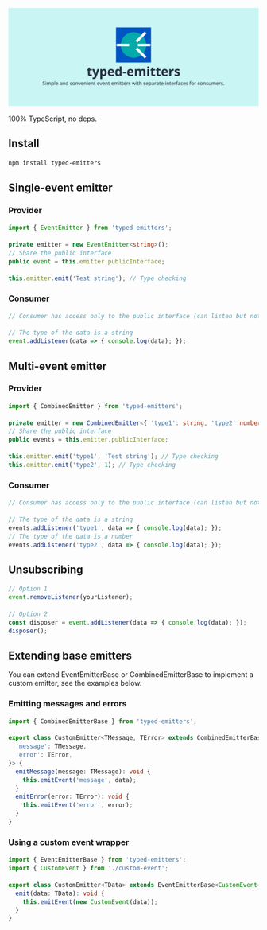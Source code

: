  ![typed-emitters | Simple and convenient event emitters with separate interfaces for consumers.](https://raw.githubusercontent.com/denvifer/typed-emitters/master/docs/image.png)

100% TypeScript, no deps.

## Install

```bash
npm install typed-emitters
```

## Single-event emitter

### Provider

```typescript
import { EventEmitter } from 'typed-emitters';

private emitter = new EventEmitter<string>();
// Share the public interface
public event = this.emitter.publicInterface;

this.emitter.emit('Test string'); // Type checking
```

### Consumer

```typescript
// Consumer has access only to the public interface (can listen but not emit)

// The type of the data is a string
event.addListener(data => { console.log(data); });
```

## Multi-event emitter

### Provider

```typescript
import { CombinedEmitter } from 'typed-emitters';

private emitter = new CombinedEmitter<{ 'type1': string, 'type2' number }>();
// Share the public interface
public events = this.emitter.publicInterface;

this.emitter.emit('type1', 'Test string'); // Type checking
this.emitter.emit('type2', 1); // Type checking
```

### Consumer

```typescript
// Consumer has access only to the public interface (can listen but not emit)

// The type of the data is a string
events.addListener('type1', data => { console.log(data); });
// The type of the data is a number
events.addListener('type2', data => { console.log(data); });
```

## Unsubscribing

```typescript
// Option 1
event.removeListener(yourListener);

// Option 2
const disposer = event.addListener(data => { console.log(data); });
disposer();
```

## Extending base emitters

You can extend EventEmitterBase or CombinedEmitterBase to implement a custom emitter, see the examples below.

### Emitting messages and errors

```typescript
import { CombinedEmitterBase } from 'typed-emitters';

export class CustomEmitter<TMessage, TError> extends CombinedEmitterBase<{
  'message': TMessage,
  'error': TError,
}> {
  emitMessage(message: TMessage): void {
    this.emitEvent('message', data);
  }
  emitError(error: TError): void {
    this.emitEvent('error', error);
  }
}
```

### Using a custom event wrapper

```typescript
import { EventEmitterBase } from 'typed-emitters';
import { CustomEvent } from './custom-event';

export class CustomEmitter<TData> extends EventEmitterBase<CustomEvent<TData>> {
  emit(data: TData): void {
    this.emitEvent(new CustomEvent(data));
  }
}
```



